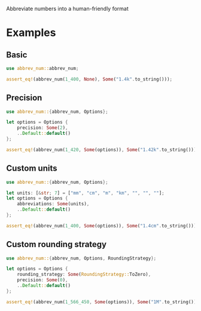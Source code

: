 Abbreviate numbers into a human-friendly format

# Examples

## Basic

```rust
use abbrev_num::abbrev_num;

assert_eq!(abbrev_num(1_400, None), Some("1.4k".to_string()));
```

## Precision

```rust
use abbrev_num::{abbrev_num, Options};

let options = Options {
    precision: Some(2),
    ..Default::default()
};

assert_eq!(abbrev_num(1_420, Some(options)), Some("1.42k".to_string()));
```

## Custom units

```rust
use abbrev_num::{abbrev_num, Options};

let units: [&str; 7] = ["mm", "cm", "m", "km", "", "", ""];
let options = Options {
    abbreviations: Some(units),
    ..Default::default()
};

assert_eq!(abbrev_num(1_400, Some(options)), Some("1.4cm".to_string()));
```

## Custom rounding strategy

```rust
use abbrev_num::{abbrev_num, Options, RoundingStrategy};

let options = Options {
    rounding_strategy: Some(RoundingStrategy::ToZero),
    precision: Some(0),
    ..Default::default()
};

assert_eq!(abbrev_num(1_566_450, Some(options)), Some("1M".to_string()));
```
